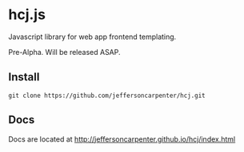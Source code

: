 # hcj.js #

Javascript library for web app frontend templating.

Pre-Alpha.  Will be released ASAP.

## Install ##

`git clone https://github.com/jeffersoncarpenter/hcj.git`

## Docs ##

Docs are located at http://jeffersoncarpenter.github.io/hcj/index.html